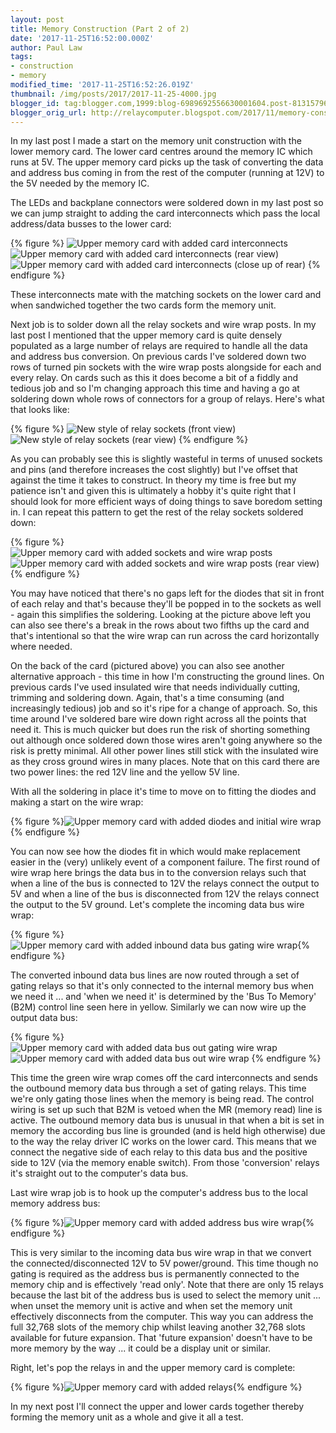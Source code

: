```yaml
---
layout: post
title: Memory Construction (Part 2 of 2)
date: '2017-11-25T16:52:00.000Z'
author: Paul Law
tags:
- construction
- memory
modified_time: '2017-11-25T16:52:26.019Z'
thumbnail: /img/posts/2017/2017-11-25-4000.jpg
blogger_id: tag:blogger.com,1999:blog-6989692556630001604.post-8131579644758037641
blogger_orig_url: http://relaycomputer.blogspot.com/2017/11/memory-construction-part-2-of-2.html
---
```


In my last post I made a start on the memory unit construction with 
the lower memory card. The lower card centres around the memory IC which runs 
at 5V. The upper memory card picks up the task of converting the data and 
address bus coming in from the rest of the computer (running at 12V) to the 5V 
needed by the memory IC.

The LEDs and backplane connectors were 
soldered down in my last post so we can jump straight to adding the card 
interconnects which pass the local address/data busses to the lower card:

{% figure %}
![Upper memory card with added card interconnects](/assets/img/posts/2017/2017-11-25-0000.jpg)
![Upper memory card with added card interconnects (rear view)](/assets/img/posts/2017/2017-11-25-0001.jpg)
![Upper memory card with added card interconnects (close up of rear)](/assets/img/posts/2017/2017-11-25-0002.jpg)
{% endfigure %}

These interconnects mate with the matching 
sockets on the lower card and when sandwiched together the two cards form the 
memory unit.

Next job is to solder down all the relay sockets and 
wire wrap posts. In my last post I mentioned that the upper memory card is 
quite densely populated as a large number of relays are required to handle all 
the data and address bus conversion. On previous cards I've soldered down two 
rows of turned pin sockets with the wire wrap posts alongside for each and 
every relay. On cards such as this it does become a bit of a fiddly and 
tedious job and so I'm changing approach this time and having a go at 
soldering down whole rows of connectors for a group of relays. Here's what 
that looks like:

{% figure %}
![New style of relay sockets (front view)](/assets/img/posts/2017/2017-11-25-0003.jpg)
![New style of relay sockets (rear view)](/assets/img/posts/2017/2017-11-25-0004.jpg)
{% endfigure %}

As you can probably see this is slightly wasteful in terms of unused sockets 
and pins (and therefore increases the cost slightly) but I've offset that 
against the time it takes to construct. In theory my time is free but my 
patience isn't and given this is ultimately a hobby it's quite right that I 
should look for more efficient ways of doing things to save boredom setting 
in. I can repeat this pattern to get the rest of the relay sockets soldered 
down:

{% figure %}
![Upper memory card with added sockets and wire wrap posts](/assets/img/posts/2017/2017-11-25-0005.jpg)
![Upper memory card with added sockets and wire wrap posts (rear view)](/assets/img/posts/2017/2017-11-25-0006.jpg)
{% endfigure %}

You may have noticed that there's no gaps left 
for the diodes that sit in front of each relay and that's because they'll be 
popped in to the sockets as well - again this simplifies the soldering. 
Looking at the picture above left you can also see there's a break in the rows 
about two fifths up the card and that's intentional so that the wire wrap can 
run across the card horizontally where needed.

On the back of the 
card (pictured above) you can also see another alternative approach - this 
time in how I'm constructing the ground lines. On previous cards I've used 
insulated wire that needs individually cutting, trimming and soldering down. 
Again, that's a time consuming (and increasingly tedious) job and so it's ripe 
for a change of approach. So, this time around I've soldered bare wire down 
right across all the points that need it. This is much quicker but does run 
the risk of shorting something out although once soldered down those wires 
aren't going anywhere so the risk is pretty minimal. All other power lines 
still stick with the insulated wire as they cross ground wires in many places. 
Note that on this card there are two power lines: the red 12V line and the 
yellow 5V line.

With all the soldering in place it's time to move 
on to fitting the diodes and making a start on the wire wrap:

{% figure %}![Upper memory card with added diodes and initial wire wrap](/assets/img/posts/2017/2017-11-25-0007.jpg){% endfigure %}

You can now see how the diodes fit in which would make 
replacement easier in the (very) unlikely event of a component failure. The 
first round of wire wrap here brings the data bus in to the conversion relays 
such that when a line of the bus is connected to 12V the relays connect the 
output to 5V and when a line of the bus is disconnected from 12V the relays 
connect the output to the 5V ground. Let's complete the incoming data bus wire 
wrap:

{% figure %}![Upper memory card with added inbound data bus gating wire wrap](/assets/img/posts/2017/2017-11-25-0008.jpg){% endfigure %}

The converted inbound data bus lines are now 
routed through a set of gating relays so that it's only connected to the 
internal memory bus when we need it ... and 'when we need it' is determined by 
the 'Bus To Memory' (B2M) control line seen here in yellow. Similarly we can 
now wire up the output data bus:

{% figure %}
![Upper memory card with added data bus out gating wire wrap](/assets/img/posts/2017/2017-11-25-0009.jpg)
![Upper memory card with added data bus out wire wrap](/assets/img/posts/2017/2017-11-25-0010.jpg)
{% endfigure %}

This time the green wire wrap comes off the card 
interconnects and sends the outbound memory data bus through a set of gating 
relays. This time we're only gating those lines when the memory is being read. 
The control wiring is set up such that B2M is vetoed when the MR (memory read) 
line is active. The outbound memory data bus is unusual in that when a 
bit is set in memory the according bus line is grounded (and is held high 
otherwise) due to the way the relay driver IC works on the lower card. This 
means that we connect the negative side of each relay to this data bus and the 
positive side to 12V (via the memory enable switch). From those 'conversion' 
relays it's straight out to the computer's data bus.

Last wire wrap 
job is to hook up the computer's address bus to the local memory address 
bus:

{% figure %}![Upper memory card with added address bus wire wrap](/assets/img/posts/2017/2017-11-25-0011.jpg){% endfigure %}

This is very similar to the incoming data bus wire wrap in 
that we convert the connected/disconnected 12V to 5V power/ground. This time 
though no gating is required as the address bus is permanently connected to 
the memory chip and is effectively 'read only'. Note that there are only 15 
relays because the last bit of the address bus is used to select the memory 
unit ... when unset the memory unit is active and when set the memory unit 
effectively disconnects from the computer. This way you can address the full 
32,768 slots of the memory chip whilst leaving another 32,768 slots available 
for future expansion. That 'future expansion' doesn't have to be more memory 
by the way ... it could be a display unit or similar.

Right, let's 
pop the relays in and the upper memory card is complete:

{% figure %}![Upper memory card with added relays](/assets/img/posts/2017/2017-11-25-0012.jpg){% endfigure %}

In 
my next post I'll connect the upper and lower cards together thereby forming 
the memory unit as a whole and give it all a test. 
